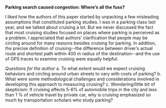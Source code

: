 **Parking search caused congestion: Where’s all the fuss?**

I liked how the authors of this paper started by unpacking a few misleading assumptions that constituted parking studies. I was in a parking class last year, and we talked about cruising a lot. But we never discussed the fact that most cruising studies focused on places where parking is perceived as a problem. I appreciated that authors’ clarification that people may be circling around for many reasons besides cruising for parking. In addition, the precise definition of cruising--the difference between driver’s actual route and shortest path within 400 m radius of the destination--and the use of GPS traces to examine cruising were equally helpful. 

*Questions for the author*
a. To what extent would we expect cruising behaviors and circling around urban streets to vary with costs of parking? 
b. What were some methodological challenges and considerations involved in developing this approach to measuring cruising?
c. Wondering/little bit of skepticism: If cruising affects 5-6% of automobile trips in the city and less than 1 % of vehicle travel by private car, why is cruising emphasized so much by transportation scholars who study parking?
